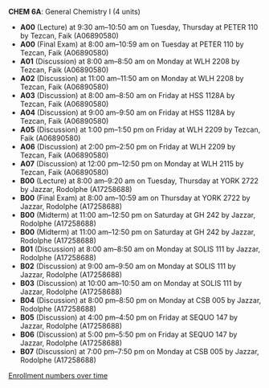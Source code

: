 **CHEM 6A**: General Chemistry I (4 units)

- **A00** (Lecture) at 9:30 am–10:50 am on Tuesday, Thursday at PETER 110 by Tezcan, Faik (A06890580)
- **A00** (Final Exam) at 8:00 am–10:59 am on Tuesday at PETER 110 by Tezcan, Faik (A06890580)
- **A01** (Discussion) at 8:00 am–8:50 am on Monday at WLH 2208 by Tezcan, Faik (A06890580)
- **A02** (Discussion) at 11:00 am–11:50 am on Monday at WLH 2208 by Tezcan, Faik (A06890580)
- **A03** (Discussion) at 8:00 am–8:50 am on Friday at HSS 1128A by Tezcan, Faik (A06890580)
- **A04** (Discussion) at 9:00 am–9:50 am on Friday at HSS 1128A by Tezcan, Faik (A06890580)
- **A05** (Discussion) at 1:00 pm–1:50 pm on Friday at WLH 2209 by Tezcan, Faik (A06890580)
- **A06** (Discussion) at 2:00 pm–2:50 pm on Friday at WLH 2209 by Tezcan, Faik (A06890580)
- **A07** (Discussion) at 12:00 pm–12:50 pm on Monday at WLH 2115 by Tezcan, Faik (A06890580)
- **B00** (Lecture) at 8:00 am–9:20 am on Tuesday, Thursday at YORK 2722 by Jazzar, Rodolphe (A17258688)
- **B00** (Final Exam) at 8:00 am–10:59 am on Thursday at YORK 2722 by Jazzar, Rodolphe (A17258688)
- **B00** (Midterm) at 11:00 am–12:50 pm on Saturday at GH 242 by Jazzar, Rodolphe (A17258688)
- **B00** (Midterm) at 11:00 am–12:50 pm on Saturday at GH 242 by Jazzar, Rodolphe (A17258688)
- **B01** (Discussion) at 8:00 am–8:50 am on Monday at SOLIS 111 by Jazzar, Rodolphe (A17258688)
- **B02** (Discussion) at 9:00 am–9:50 am on Monday at SOLIS 111 by Jazzar, Rodolphe (A17258688)
- **B03** (Discussion) at 10:00 am–10:50 am on Monday at SOLIS 111 by Jazzar, Rodolphe (A17258688)
- **B04** (Discussion) at 8:00 pm–8:50 pm on Monday at CSB 005 by Jazzar, Rodolphe (A17258688)
- **B05** (Discussion) at 4:00 pm–4:50 pm on Friday at SEQUO 147 by Jazzar, Rodolphe (A17258688)
- **B06** (Discussion) at 5:00 pm–5:50 pm on Friday at SEQUO 147 by Jazzar, Rodolphe (A17258688)
- **B07** (Discussion) at 7:00 pm–7:50 pm on Monday at CSB 005 by Jazzar, Rodolphe (A17258688)

[Enrollment numbers over time](./CHEM6A.tsv)
